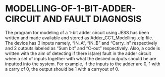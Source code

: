 # MODELLING-OF-1-BIT-ADDER-CIRCUIT AND FAULT DIAGNOSIS
The program for modeling of a 1-bit adder circuit using JESS has been written and made available and stored as Adder_CCT_Modelling .clp file. The device has 3 inputs namely, “IN_A”, “IN_B” and “Carry_in” respectively and 2 outputs labeled as “Sum bit” and “C-out” respectively. Also, a code is written with the aim of detecting if there is(are) fault in the adder circuit when a set of inputs together with what the desired outputs should be are inputted into the system. For example, if the inputs to the adder are 0, 1 with a carry of 0, the output should be 1 with a carryout of 0.
